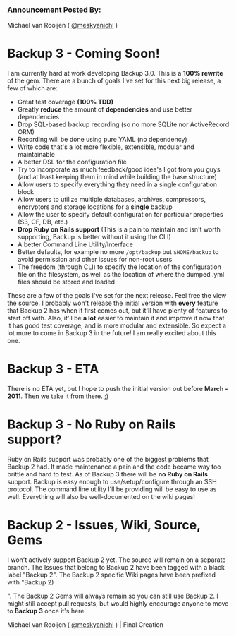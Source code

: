 ### Announcement Posted By:
Michael van Rooijen ( [@meskyanichi](http://twitter.com/#!/meskyanichi) )


Backup 3 - Coming Soon!
=======================

I am currently hard at work developing Backup 3.0. This is a __100% rewrite__ of the gem. There are a bunch of goals I've set for this next big release, a few of which are:

* Great test coverage __(100% TDD)__
* Greatly __reduce__ the amount of __dependencies__ and use better dependencies
* Drop SQL-based backup recording (so no more SQLite nor ActiveRecord ORM)
* Recording will be done using pure YAML (no dependency)
* Write code that's a lot more flexible, extensible, modular and maintainable
* A better DSL for the configuration file
* Try to incorporate as much feedback/good idea's I got from you guys (and at least keeping them in mind while building the base structure)
* Allow users to specify everything they need in a single configuration block
* Allow users to utilize multiple databases, archives, compressors, encryptors and storage locations for a __single__ backup
* Allow the user to specify default configuration for particular properties (S3, CF, DB, etc.)
* __Drop Ruby on Rails support__ (This is a pain to maintain and isn't worth supporting, Backup is better without it using the CLI)
* A better Command Line Utility/Interface
* Better defaults, for example no more `/opt/backup` but `$HOME/backup` to avoid permission and other issues for non-root users
* The freedom (through CLI) to specify the location of the configuration file on the filesystem, as well as the location of where the dumped .yml files should be stored and loaded

These are a few of the goals I've set for the next release. Feel free the view the source. I probably won't release the initial version with __every__ feature that Backup 2 has when it first comes out, but it'll have plenty of features to start off with. Also, it'll be __a lot__ easier to maintain it and improve it now that it has good test coverage, and is more modular and extensible. So expect a lot more to come in Backup 3 in the future! I am really excited about this one.


Backup 3 - ETA
==============

There is no ETA yet, but I hope to push the initial version out before __March - 2011__. Then we take it from there. ;)


Backup 3 - No Ruby on Rails support?
====================================

Ruby on Rails support was probably one of the biggest problems that Backup 2 had. It made maintenance a pain and the code became way too brittle and hard to test. As of Backup 3 there will be __no Ruby on Rails__ support. Backup is easy enough to use/setup/configure through an SSH protocol. The command line utility I'll be providing will be easy to use as well. Everything will also be well-documented on the wiki pages!


Backup 2 - Issues, Wiki, Source, Gems
=====================================

I won't actively support Backup 2 yet. The source will remain on a separate branch. The Issues that belong to Backup 2 have been tagged with a black label "Backup 2". The Backup 2 specific Wiki pages have been prefixed with "Backup 2) <Article>". The Backup 2 Gems will always remain so you can still use Backup 2. I might still accept pull requests, but would highly encourage anyone to move to __Backup 3__ once it's here.


Michael van Rooijen ( [@meskyanichi](http://twitter.com/#!/meskyanichi) ) | Final Creation
